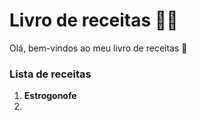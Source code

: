 # Livro de receitas :man_cook:

Olá, bem-vindos ao meu livro de receitas :handshake:

### Lista de receitas

1. **Estrogonofe**
2. 
